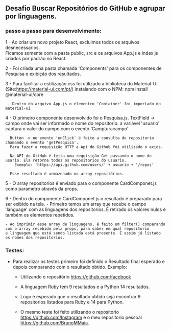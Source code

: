 ## Desafio Buscar Repositórios do GitHub e agrupar por linguagens.

### passo a passo para desenvolvimento:
 1 - Ao criar um novo projeto React, excluimos todos os arquivos desnecessarios.  
    Ficamos somente com a pasta public, src e os arquivos App.js e index.js criados por padrão no React.

 2 - Foi criada uma pasta chamada 'Components' para os componentes de Pesquisa e exibição dos resultados. 

 3 - Para facilitar a estilização css foi utilizado a biblioteca do Material-UI (Site:https://material-ui.com/pt/)
     instalando com o NPM: npm install @material-ui/core

     - Dentro do arquivo App.js o elementro 'Container' foi importado do material-ui

 4 - O primeiro componente desenvolvido foi o Pesquisa.js. 
      TextField -> campo onde vai ser informado o nome do repositorio. 
      a variável 'usuario' captura o valor do campo com o evento 'Campturacampo'

      Button -> no evento 'onClick' é feito a consulta do repositorio chamando o evento 'getPesquisa'. 
      Para fazer a requisição HTTP a Api do Github foi utilizado o axios. 

      Na API do GitHub é feita uma requisição Get passando o nome do usario. Ela retorna todos os repositorios do usuario.   
        Exemplo: 'https://api.github.com/users/' + usuario + '/repos'
 
      Esse resultado é armazenado no array repositórios.

5 - O array repositorios é enviado para o componente CardComponet.js como parametro através da props.  

6 - Dentro do componente CardComponet.js o resultado é preparado para ser exibido na tela. 
    - Primeiro temos um array que recebe o campo 'language' com as linguagens dos repositorios.
      É retirado os valores nulos e também os elementos repetidos.

    - Ao imprimir esse array de linguagens, é feito um filter() comparando com o array recebido pela props, para saber em qual repositorio 
    a linguagem que está sendo listada está presente. E assim já listado os nomes dos repositorios.

### Testes: 
- Para realizar os testes primeiro foi definido o Resultado final esperado e depois 
comparando com o resultado obtido. 
    Exemplo:
    - Utilizando o repositório https://github.com/facebook
    - A linguagem Ruby tem 9 resultados e a Python 14 resultados. 
    - Logo é esperado que o resultado obtido seja encontrar 9 repositorios listados para Ruby e 14 para Python.

    - O mesmo teste foi feito utilizando o repositorio https://github.com/Instagram e o meu repositorio pessoal https://github.com/BrunoMMaia.
